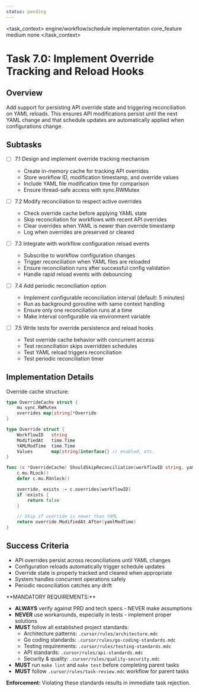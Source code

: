 ```yaml
---
status: pending
---
```


<task_context>
<domain>engine/workflow/schedule</domain>
<type>implementation</type>
<scope>core_feature</scope>
<complexity>medium</complexity>
<dependencies>none</dependencies>
</task_context>

# Task 7.0: Implement Override Tracking and Reload Hooks

## Overview

Add support for persisting API override state and triggering reconciliation on YAML reloads. This ensures API modifications persist until the next YAML change and that schedule updates are automatically applied when configurations change.

## Subtasks

- [ ] 7.1 Design and implement override tracking mechanism

    - Create in-memory cache for tracking API overrides
    - Store workflow ID, modification timestamp, and override values
    - Include YAML file modification time for comparison
    - Ensure thread-safe access with sync.RWMutex

- [ ] 7.2 Modify reconciliation to respect active overrides

    - Check override cache before applying YAML state
    - Skip reconciliation for workflows with recent API overrides
    - Clear overrides when YAML is newer than override timestamp
    - Log when overrides are preserved or cleared

- [ ] 7.3 Integrate with workflow configuration reload events

    - Subscribe to workflow configuration changes
    - Trigger reconciliation when YAML files are reloaded
    - Ensure reconciliation runs after successful config validation
    - Handle rapid reload events with debouncing

- [ ] 7.4 Add periodic reconciliation option

    - Implement configurable reconciliation interval (default: 5 minutes)
    - Run as background goroutine with same context handling
    - Ensure only one reconciliation runs at a time
    - Make interval configurable via environment variable

- [ ] 7.5 Write tests for override persistence and reload hooks
    - Test override cache behavior with concurrent access
    - Test reconciliation skips overridden schedules
    - Test YAML reload triggers reconciliation
    - Test periodic reconciliation timer

## Implementation Details

Override cache structure:

```go
type OverrideCache struct {
    mu sync.RWMutex
    overrides map[string]*Override
}

type Override struct {
    WorkflowID   string
    ModifiedAt   time.Time
    YAMLModTime  time.Time
    Values       map[string]interface{} // enabled, etc.
}

func (c *OverrideCache) ShouldSkipReconciliation(workflowID string, yamlModTime time.Time) bool {
    c.mu.RLock()
    defer c.mu.RUnlock()

    override, exists := c.overrides[workflowID]
    if !exists {
        return false
    }

    // Skip if override is newer than YAML
    return override.ModifiedAt.After(yamlModTime)
}
```

## Success Criteria

- API overrides persist across reconciliations until YAML changes
- Configuration reloads automatically trigger schedule updates
- Override state is properly tracked and cleared when appropriate
- System handles concurrent operations safely
- Periodic reconciliation catches any drift

<critical>
**MANDATORY REQUIREMENTS:**

- **ALWAYS** verify against PRD and tech specs - NEVER make assumptions
- **NEVER** use workarounds, especially in tests - implement proper solutions
- **MUST** follow all established project standards:
    - Architecture patterns: `.cursor/rules/architecture.mdc`
    - Go coding standards: `.cursor/rules/go-coding-standards.mdc`
    - Testing requirements: `.cursor/rules/testing-standards.mdc`
    - API standards: `.cursor/rules/api-standards.mdc`
    - Security & quality: `.cursor/rules/quality-security.mdc`
- **MUST** run `make lint` and `make test` before completing parent tasks
- **MUST** follow `.cursor/rules/task-review.mdc` workflow for parent tasks

**Enforcement:** Violating these standards results in immediate task rejection.
</critical>
